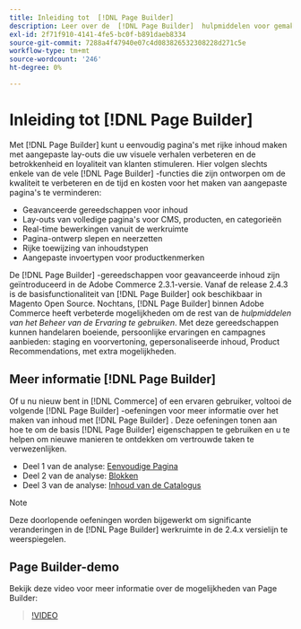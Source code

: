 ```yaml
---
title: Inleiding tot  [!DNL Page Builder]
description: Leer over de  [!DNL Page Builder]  hulpmiddelen voor gemakkelijke inhoudsverwezenlijking in Adobe Commerce en Magento Open Source.
exl-id: 2f71f910-4141-4fe5-bc0f-b891daeb8334
source-git-commit: 7288a4f47940e07c4d083826532308228d271c5e
workflow-type: tm+mt
source-wordcount: '246'
ht-degree: 0%

---
```


# Inleiding tot [!DNL Page Builder]

Met [!DNL Page Builder] kunt u eenvoudig pagina&#39;s met rijke inhoud maken met aangepaste lay-outs die uw visuele verhalen verbeteren en de betrokkenheid en loyaliteit van klanten stimuleren. Hier volgen slechts enkele van de vele [!DNL Page Builder] -functies die zijn ontworpen om de kwaliteit te verbeteren en de tijd en kosten voor het maken van aangepaste pagina&#39;s te verminderen:

- Geavanceerde gereedschappen voor inhoud
- Lay-outs van volledige pagina&#39;s voor CMS, producten, en categorieën
- Real-time bewerkingen vanuit de werkruimte
- Pagina-ontwerp slepen en neerzetten
- Rijke toewijzing van inhoudstypen
- Aangepaste invoertypen voor productkenmerken

De [!DNL Page Builder] -gereedschappen voor geavanceerde inhoud zijn geïntroduceerd in de Adobe Commerce 2.3.1-versie. Vanaf de release 2.4.3 is de basisfunctionaliteit van [!DNL Page Builder] ook beschikbaar in Magento Open Source. Nochtans, [!DNL Page Builder] binnen Adobe Commerce heeft verbeterde mogelijkheden om de rest van de _hulpmiddelen van het Beheer van de Ervaring te gebruiken_. Met deze gereedschappen kunnen handelaren boeiende, persoonlijke ervaringen en campagnes aanbieden: staging en voorvertoning, gepersonaliseerde inhoud, Product Recommendations, met extra mogelijkheden.

## Meer informatie [!DNL Page Builder]

Of u nu nieuw bent in [!DNL Commerce] of een ervaren gebruiker, voltooi de volgende [!DNL Page Builder] -oefeningen voor meer informatie over het maken van inhoud met [!DNL Page Builder] . Deze oefeningen tonen aan hoe te om de basis [!DNL Page Builder] eigenschappen te gebruiken en u te helpen om nieuwe manieren te ontdekken om vertrouwde taken te verwezenlijken.

- Deel 1 van de analyse: [ Eenvoudige Pagina ](1-simple-page.md)
- Deel 2 van de analyse: [ Blokken ](2-blocks.md)
- Deel 3 van de analyse: [ Inhoud van de Catalogus ](3-catalog-content.md)

>[!NOTE]
>
>Deze doorlopende oefeningen worden bijgewerkt om significante veranderingen in de [!DNL Page Builder] werkruimte in de 2.4.x versielijn te weerspiegelen.

## Page Builder-demo

Bekijk deze video voor meer informatie over de mogelijkheden van Page Builder:

>[!VIDEO](https://video.tv.adobe.com/v/343781?quality=12&learn=on)
